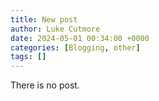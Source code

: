 ```yaml
---
title: New post
author: Luke Cutmore
date: 2024-05-01 00:34:00 +0000
categories: [Blogging, other]
tags: []
---
```

There is no post.
